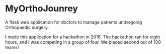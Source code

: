 # MyOrthoJounrey
A flask web application for doctors to manage patients undergoing Orthopaedic surgery.

I made this application for a hackathon in 2018. The hackathon ran for eight hours, and I was competing in a group of four. We placed second out of 100 teams!
